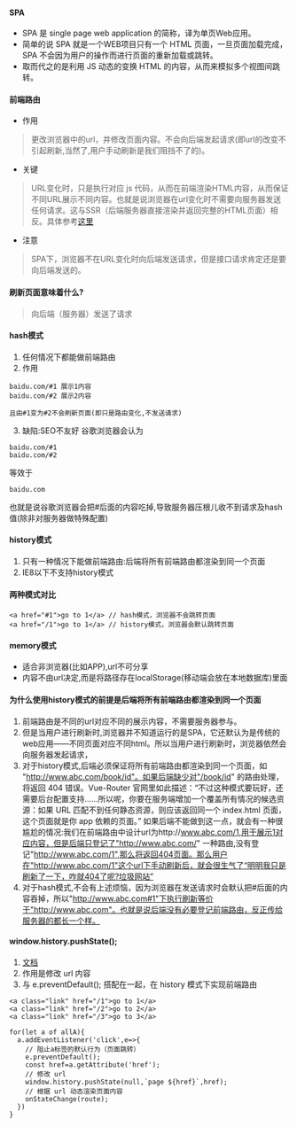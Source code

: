 #### SPA
* SPA 是 single page web application 的简称，译为单页Web应用。
* 简单的说 SPA 就是一个WEB项目只有一个 HTML 页面，一旦页面加载完成，SPA 不会因为用户的操作而进行页面的重新加载或跳转。 
* 取而代之的是利用 JS 动态的变换 HTML 的内容，从而来模拟多个视图间跳转。

#### 前端路由
* 作用
> 更改浏览器中的url，并修改页面内容。不会向后端发起请求(即url的改变不引起刷新,当然了,用户手动刷新是我们阻挡不了的)。
* 关键
> URL变化时，只是执行对应 js 代码，从而在前端渲染HTML内容，从而保证不同URL展示不同内容。也就是说浏览器在url变化时不需要向服务器发送任何请求。这与SSR（后端服务器直接渲染并返回完整的HTML页面）相反。具体参考[这里](https://www.zhihu.com/question/308792091/answer/573586609)
* 注意
> SPA下，浏览器不在URL变化时向后端发送请求，但是接口请求肯定还是要向后端发送的。

#### 刷新页面意味着什么?
> 向后端（服务器）发送了请求

#### hash模式
1. 任何情况下都能做前端路由
2. 作用
```
baidu.com/#1 展示1内容
baidu.com/#2 展示2内容

且由#1变为#2不会刷新页面(即只是路由变化,不发送请求)
```
3. 缺陷:SEO不友好
谷歌浏览器会认为
```
baidu.com/#1
baidu.com/#2
```
等效于
```
baidu.com
```
也就是说谷歌浏览器会把#后面的内容吃掉,导致服务器压根儿收不到请求及hash值(除非对服务器做特殊配置)

#### history模式
1. 只有一种情况下能做前端路由:后端将所有前端路由都渲染到同一个页面
2. IE8以下不支持history模式

#### 两种模式对比 
```
<a href="#1">go to 1</a> // hash模式，浏览器不会跳转页面
<a href="/1">go to 1</a> // history模式，浏览器会默认跳转页面
```

#### memory模式
* 适合非浏览器(比如APP),url不可分享
* 内容不由url决定,而是将路径存在localStorage(移动端会放在本地数据库)里面

#### 为什么使用history模式的前提是后端将所有前端路由都渲染到同一个页面
1. 前端路由是不同的url对应不同的展示内容，不需要服务器参与。
2. 但是当用户进行刷新时,浏览器并不知道运行的是SPA，它还默认为是传统的web应用——不同页面对应不同html。所以当用户进行刷新时，浏览器依然会向服务器发起请求，
3. 对于history模式,后端必须保证将所有前端路由都渲染到同一个页面，如 "http://www.abc.com/book/id"。如果后端缺少对"/book/id" 的路由处理，将返回 404 错误。Vue-Router 官网里如此描述：“不过这种模式要玩好，还需要后台配置支持……所以呢，你要在服务端增加一个覆盖所有情况的候选资源：如果 URL 匹配不到任何静态资源，则应该返回同一个 index.html 页面，这个页面就是你 app 依赖的页面。”
如果后端不能做到这一点，就会有一种很尴尬的情况:我们在前端路由中设计url为http://www.abc.com/1,用于展示1对应内容，但是后端只登记了"http://www.abc.com/" 一种路由,没有登记"http://www.abc.com/1",那么将返回404页面。那么用户在"http://www.abc.com/1"这个url下手动刷新后，就会很生气了“明明我只是刷新了一下，咋就404了呢?垃圾网站”
5. 对于hash模式,不会有上述烦恼，因为浏览器在发送请求时会默认把#后面的内容吞掉，所以"http://www.abc.com#1"下执行刷新等价于"http://www.abc.com"。也就是说后端没有必要登记前端路由，反正传给服务器的都长一个样。


#### window.history.pushState();
1. [文档](https://developer.mozilla.org/zh-CN/docs/Web/API/History_API)
2. 作用是修改 url 内容
2. 与 e.preventDefault(); 搭配在一起，在 history 模式下实现前端路由
```
<a class="link" href="/1">go to 1</a>
<a class="link" href="/2">go to 2</a>
<a class="link" href="/3">go to 3</a>
```
```
for(let a of allA){
  a.addEventListener('click',e=>{
    // 阻止a标签的默认行为（页面跳转）
    e.preventDefault();
    const href=a.getAttribute('href');
    // 修改 url 
    window.history.pushState(null,`page ${href}`,href);
    // 根据 url 动态渲染页面内容
    onStateChange(route);
  })
}
```



